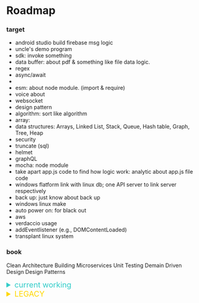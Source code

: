 # Roadmap

### target
- android studio build firebase msg logic
- uncle's demo program
- sdk: invoke something
- data buffer: about pdf & something like file data logic.
- regex
- async/await
- 
- esm: about node module. (import & require)
- voice about
- websocket
- design pattern
- algorithm: sort like algorithm
- array: 
- data structures: Arrays, Linked List, Stack, Queue, Hash table, Graph, Tree, Heap
- security
- truncate (sql)
- helmet
- graphQL
- mocha: node module 
- take apart app.js code to find how logic work: analytic about app.js file code
- windows flatform link with linux db; one API server to link server respectively
- back up: just know about back up 
- windows linux make 
- auto power on: for black out
- aws
- verdaccio usage
- addEventlistener (e.g., DOMContentLoaded)
- transplant linux system

### book

Clean Architecture
Building Microservices
Unit Testing
Demain Driven Design
Design Patterns

<details><summary style="color: rgb(51, 204, 201); font-size:1.25rem">current working</summary>

<details><summary>uncles's demo program</summary>

- link with Django and c program

</details>

</details>


<details><summary style="color:gold; font-size:1.25rem;">LEGACY</summary>

<details><summary></summary>

</details>

</details>